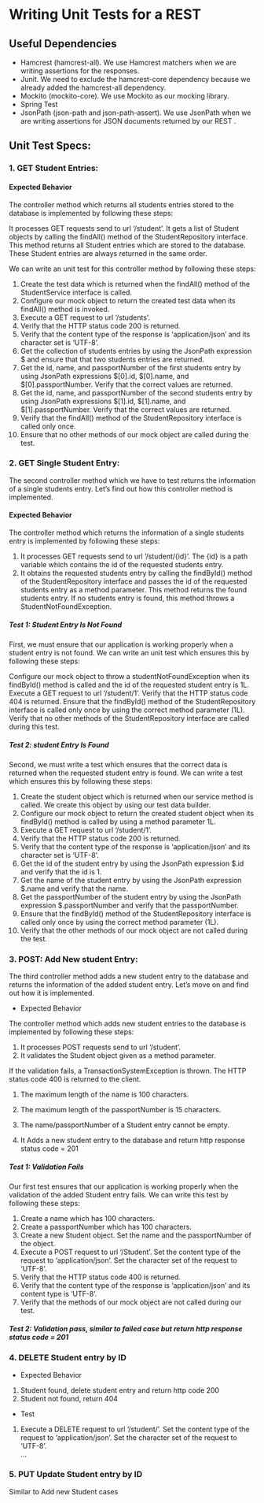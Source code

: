 # Writing Unit Tests for a REST 


## Useful Dependencies

* Hamcrest (hamcrest-all). We use Hamcrest matchers when we are writing assertions for the responses.
* Junit. We need to exclude the hamcrest-core dependency because we already added the hamcrest-all dependency.
* Mockito (mockito-core). We use Mockito as our mocking library.
* Spring Test
* JsonPath (json-path and json-path-assert). We use JsonPath when we are writing assertions for JSON documents returned by our REST .

## Unit Test Specs:
### 1. GET Student Entries:
#### Expected Behavior
The controller method which returns all students entries stored to the database is implemented by following these steps:

It processes GET requests send to url ‘/student’.
It gets a list of Student objects by calling the findAll() method of the StudentRepository interface. This method returns all Student entries which are stored to the database. These Student entries are always returned in the same order.

We can write an unit test for this controller method by following these steps:

1. Create the test data which is returned when the findAll() method of the StudentService interface is called.
2. Configure our mock object to return the created test data when its findAll() method is invoked.
3. Execute a GET request to url ‘/students’.
4. Verify that the HTTP status code 200 is returned.
5. Verify that the content type of the response is ‘application/json’ and its character set is ‘UTF-8’.
6. Get the collection of students entries by using the JsonPath expression $ and ensure that that two students entries are returned.
7. Get the id, name, and passportNumber of the first students entry by using JsonPath expressions $[0].id, $[0].name, and $[0].passportNumber. Verify that the correct values are returned.
8. Get the id, name, and passportNumber of the second students entry by using JsonPath expressions $[1].id, $[1].name, and $[1].passportNumber. Verify that the correct values are returned.
9. Verify that the findAll() method of the StudentRepository interface is called only once.
10. Ensure that no other methods of our mock object are called during the test.


### 2. GET Single Student Entry:

The second controller method which we have to test returns the information of a single students entry. Let’s find out how this controller method is implemented.

#### Expected Behavior
The controller method which returns the information of a single students entry is implemented by following these steps:

1. It processes GET requests send to url ‘/student/{id}’. The {id} is a path variable which contains the id of the requested students entry.
2. It obtains the requested students entry by calling the findById() method of the StudentRepository interface and passes the id of the requested students entry as a method parameter. This method returns the found students entry. If no students entry is found, this method throws a StudentNotFoundException.

##### Test 1: Student Entry Is Not Found
First, we must ensure that our application is working properly when a student entry is not found. We can write an unit test which ensures this by following these steps:

Configure our mock object to throw a studentNotFoundException when its findById() method is called and the id of the requested student entry is 1L.
Execute a GET request to url ‘/student/1’.
Verify that the HTTP status code 404 is returned.
Ensure that the findById() method of the StudentRepository interface is called only once by using the correct method parameter (1L).
Verify that no other methods of the StudentRepository interface are called during this test.

##### Test 2: student Entry Is Found

Second, we must write a test which ensures that the correct data is returned when the requested student entry is found. We can write a test which ensures this by following these steps:

1. Create the student object which is returned when our service method is called. We create this object by using our test data builder.
2. Configure our mock object to return the created student object when its findById() method is called by using a method parameter 1L.
3. Execute a GET request to url ‘/student/1’.
4. Verify that the HTTP status code 200 is returned.
5. Verify that the content type of the response is ‘application/json’ and its character set is ‘UTF-8’.
6. Get the id of the student entry by using the JsonPath expression $.id and verify that the id is 1.
7. Get the name of the student entry by using the JsonPath expression $.name and verify that the name.
8. Get the passportNumber of the student entry by using the JsonPath expression $.passportNumber and verify that the passportNumber.
9. Ensure that the findById() method of the StudentRepository interface is called only once by using the correct method parameter (1L).
10. Verify that the other methods of our mock object are not called during the test.

### 3. POST: Add New student Entry:

The third controller method adds a new student entry to the database and returns the information of the added student entry. Let’s move on and find out how it is implemented.

* Expected Behavior

The controller method which adds new student entries to the database is implemented by following these steps:

1. It processes POST requests send to url ‘/student’.
2. It validates the Student object given as a method parameter.

If the validation fails, a TransactionSystemException is thrown. The HTTP status code 400 is returned to the client.
  1. The maximum length of the name is 100 characters.
  2. The maximum length of the passportNumber is 15 characters.
  3. The name/passportNumber of a Student entry cannot be empty.
  
3. It Adds a new student entry to the database and return http response status code = 201


##### Test 1: Validation Fails
Our first test ensures that our application is working properly when the validation of the added Student entry fails. We can write this test by following these steps:

1. Create a name which has 100 characters.
2. Create a passportNumber which has 100 characters.
3. Create a new Student object. Set the name and the passportNumber of the object.
4. Execute a POST request to url ‘/Student’. Set the content type of the request to ‘application/json’. Set the character set of the request to ‘UTF-8’.
5. Verify that the HTTP status code 400 is returned.
6. Verify that the content type of the response is ‘application/json’ and its content type is ‘UTF-8’.
7. Verify that the methods of our mock object are not called during our test.

##### Test 2: Validation pass, similar to failed case but return http response status code = 201


### 4. DELETE Student entry by ID
* Expected Behavior
1. Student found, delete student entry and return http code 200
2. Student not found, return 404
* Test
1. Execute a DELETE request to url ‘/student/<id>’. Set the content type of the request to ‘application/json’. Set the character set of the request to ‘UTF-8’.\
...


### 5. PUT Update Student entry by ID

Similar to Add new Student cases


